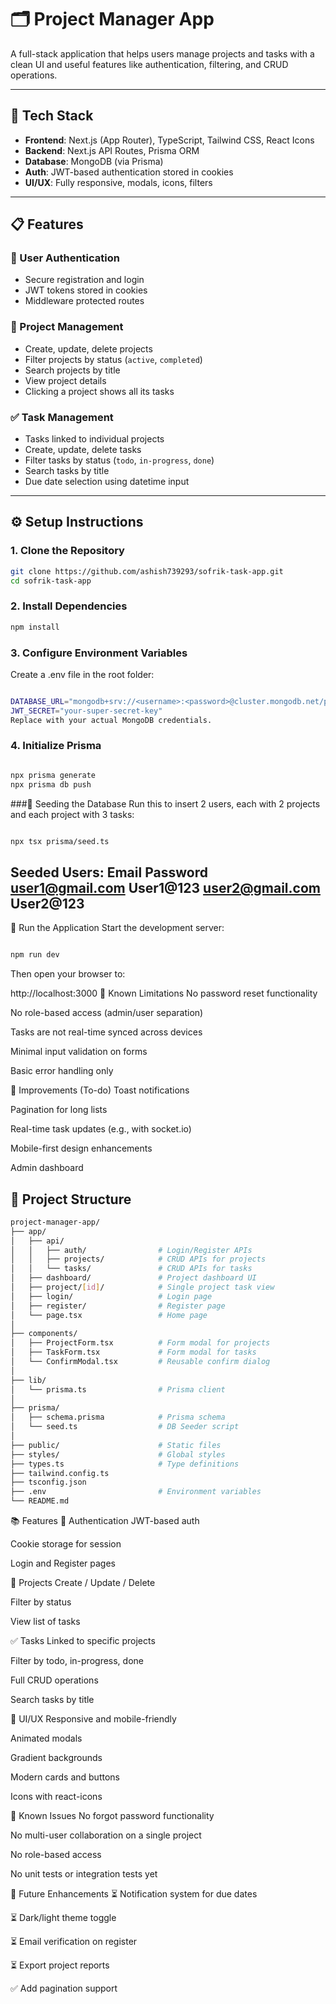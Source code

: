 # 🗂️ Project Manager App

A full-stack application that helps users manage projects and tasks with a clean UI and useful features like authentication, filtering, and CRUD operations.

---

## 🚀 Tech Stack

- **Frontend**: Next.js (App Router), TypeScript, Tailwind CSS, React Icons
- **Backend**: Next.js API Routes, Prisma ORM
- **Database**: MongoDB (via Prisma)
- **Auth**: JWT-based authentication stored in cookies
- **UI/UX**: Fully responsive, modals, icons, filters

---

## 📋 Features

### 👤 User Authentication
- Secure registration and login
- JWT tokens stored in cookies
- Middleware protected routes

### 📁 Project Management
- Create, update, delete projects
- Filter projects by status (`active`, `completed`)
- Search projects by title
- View project details
- Clicking a project shows all its tasks

### ✅ Task Management
- Tasks linked to individual projects
- Create, update, delete tasks
- Filter tasks by status (`todo`, `in-progress`, `done`)
- Search tasks by title
- Due date selection using datetime input

---

## ⚙️ Setup Instructions

### 1. Clone the Repository

```bash
git clone https://github.com/ashish739293/sofrik-task-app.git
cd sofrik-task-app
```
### 2. Install Dependencies
```bash
npm install
```
### 3. Configure Environment Variables
Create a .env file in the root folder:
```bash

DATABASE_URL="mongodb+srv://<username>:<password>@cluster.mongodb.net/project-manager?retryWrites=true&w=majority"
JWT_SECRET="your-super-secret-key"
Replace with your actual MongoDB credentials.
```
### 4. Initialize Prisma
```bash

npx prisma generate
npx prisma db push
```
###🌱 Seeding the Database
Run this to insert 2 users, each with 2 projects and each project with 3 tasks:

```bash

npx tsx prisma/seed.ts
```
Seeded Users:
Email	Password
user1@gmail.com	User1@123
user2@gmail.com	User2@123
---
🧪 Run the Application
Start the development server:

```bash

npm run dev
```
Then open your browser to:

http://localhost:3000
📌 Known Limitations
No password reset functionality

No role-based access (admin/user separation)

Tasks are not real-time synced across devices

Minimal input validation on forms

Basic error handling only

🔧 Improvements (To-do)
Toast notifications

Pagination for long lists

Real-time task updates (e.g., with socket.io)

Mobile-first design enhancements

Admin dashboard

## 🧱 Project Structure

```bash
project-manager-app/
├── app/
│   ├── api/
│   │   ├── auth/                # Login/Register APIs
│   │   ├── projects/            # CRUD APIs for projects
│   │   └── tasks/               # CRUD APIs for tasks
│   ├── dashboard/               # Project dashboard UI
│   ├── project/[id]/            # Single project task view
│   ├── login/                   # Login page
│   ├── register/                # Register page
│   └── page.tsx                 # Home page
│
├── components/
│   ├── ProjectForm.tsx          # Form modal for projects
│   ├── TaskForm.tsx             # Form modal for tasks
│   └── ConfirmModal.tsx         # Reusable confirm dialog
│
├── lib/
│   └── prisma.ts                # Prisma client
│
├── prisma/
│   ├── schema.prisma            # Prisma schema
│   └── seed.ts                  # DB Seeder script
│
├── public/                      # Static files
├── styles/                      # Global styles
├── types.ts                     # Type definitions
├── tailwind.config.ts
├── tsconfig.json
├── .env                         # Environment variables
└── README.md

```

📚 Features
👤 Authentication
JWT-based auth

Cookie storage for session

Login and Register pages

📁 Projects
Create / Update / Delete

Filter by status

View list of tasks

✅ Tasks
Linked to specific projects

Filter by todo, in-progress, done

Full CRUD operations

Search tasks by title

🎨 UI/UX
Responsive and mobile-friendly

Animated modals

Gradient backgrounds

Modern cards and buttons

Icons with react-icons

📛 Known Issues
No forgot password functionality

No multi-user collaboration on a single project

No role-based access

No unit tests or integration tests yet

🌟 Future Enhancements
⏳ Notification system for due dates

⏳ Dark/light theme toggle

⏳ Email verification on register

⏳ Export project reports

✅ Add pagination support




